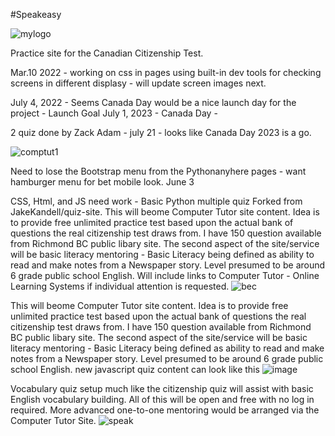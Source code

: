 #Speakeasy

![mylogo](https://user-images.githubusercontent.com/33843929/163722229-fcf8bf6d-119b-41e0-9fe3-713792bced1b.jpg)


Practice site for the Canadian Citizenship Test. 

Mar.10 2022 - working on css in pages using built-in dev tools for checking screens in different displasy - will update screen images next. 

July 4, 2022 - Seems Canada Day would be a nice launch day for the project -
Launch Goal July 1, 2023 - Canada Day - 

2 quiz done by Zack Adam - july 21 - looks like Canada Day 2023 is a go.

![comptut1](https://user-images.githubusercontent.com/33843929/157319356-ef6e5b6a-7831-4d11-9180-d1d131807d2c.png)



Need to lose the Bootstrap menu from the Pythonanyhere pages - want hamburger menu for bet mobile look.  June 3 

CSS, Html, and JS need work - Basic Python multiple quiz Forked from JakeKandell/quiz-site. This will beome Computer Tutor site content. Idea is to provide free unlimited practice test based upon the actual bank of questions the real citizenship test draws from. I have 150 question available from Richmond BC public libary site. The second aspect of the site/service will be basic literacy mentoring - Basic Literacy being defined as ability to read and make notes from a Newspaper story. Level presumed to be around 6 grade public school English.  Will include links to Computer Tutor - Online Learning Systems if individual attention is requested.
![bec](https://user-images.githubusercontent.com/33843929/163722255-3f5bf00a-b2b2-4e02-b01d-758103b1b83b.jpg)

This will beome Computer Tutor site content.  Idea is to provide free unlimited practice test based upon the actual bank of questions the real citizenship test draws from.  I have 150 question available from Richmond BC public libary site. The second aspect of the site/service will be basic literacy mentoring - Basic Literacy being defined as ability to read and make notes from a Newspaper story.  Level presumed to be around 6 grade public school English. 
new javascript quiz content can look like this 
![image](https://user-images.githubusercontent.com/33843929/161302424-8c94c231-253e-4862-b300-d2238d221347.png)

Vocabulary quiz setup much like the citizenship quiz will assist with basic English vocabulary building.  All of this will be open and free with no log in required.  More advanced one-to-one mentoring would be arranged via the Computer Tutor Site.
![speak](https://user-images.githubusercontent.com/33843929/163722374-1cf64459-f43f-4932-a2b6-15e7895cec42.png)
